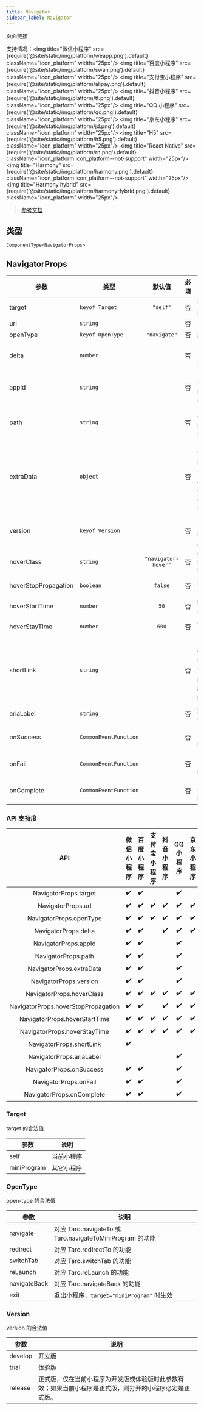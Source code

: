 ```yaml
---
title: Navigator
sidebar_label: Navigator
---
```


页面链接

支持情况：<img title="微信小程序" src={require('@site/static/img/platform/weapp.png').default} className="icon_platform" width="25px"/> <img title="百度小程序" src={require('@site/static/img/platform/swan.png').default} className="icon_platform" width="25px"/> <img title="支付宝小程序" src={require('@site/static/img/platform/alipay.png').default} className="icon_platform" width="25px"/> <img title="抖音小程序" src={require('@site/static/img/platform/tt.png').default} className="icon_platform" width="25px"/> <img title="QQ 小程序" src={require('@site/static/img/platform/qq.png').default} className="icon_platform" width="25px"/> <img title="京东小程序" src={require('@site/static/img/platform/jd.png').default} className="icon_platform" width="25px"/> <img title="H5" src={require('@site/static/img/platform/h5.png').default} className="icon_platform" width="25px"/> <img title="React Native" src={require('@site/static/img/platform/rn.png').default} className="icon_platform icon_platform--not-support" width="25px"/> <img title="Harmony" src={require('@site/static/img/platform/harmony.png').default} className="icon_platform icon_platform--not-support" width="25px"/> <img title="Harmony hybrid" src={require('@site/static/img/platform/harmonyHybrid.png').default} className="icon_platform" width="25px"/>

> [参考文档](https://developers.weixin.qq.com/miniprogram/dev/component/navigator.html)

## 类型

```tsx
ComponentType<NavigatorProps>
```

## NavigatorProps

| 参数 | 类型 | 默认值 | 必填 | 说明 |
| --- | --- | :---: | :---: | --- |
| target | `keyof Target` | `"self"` | 否 | 在哪个目标上发生跳转，默认当前小程序 |
| url | `string` |  | 否 | 当前小程序内的跳转链接 |
| openType | `keyof OpenType` | `"navigate"` | 否 | 跳转方式 |
| delta | `number` |  | 否 | 当 open-type 为 'navigateBack' 时有效，表示回退的层数 |
| appId | `string` |  | 否 | 当 `target="miniProgram"` 时有效，要打开的小程序 appId |
| path | `string` |  | 否 | 当 `target="miniProgram"` 时有效，打开的页面路径，如果为空则打开首页 |
| extraData | `object` |  | 否 | 当 `target="miniProgram"` 时有效，需要传递给目标小程序的数据，目标小程序可在 `App.onLaunch()`，`App.onShow()` 中获取到这份数据. |
| version | `keyof Version` |  | 否 | 当 `target="miniProgram"` 时有效，要打开的小程序版本 |
| hoverClass | `string` | `"navigator-hover"` | 否 | 指定按下去的样式类。当 `hover-class="none"` 时，没有点击态效果 |
| hoverStopPropagation | `boolean` | `false` | 否 | 指定是否阻止本节点的祖先节点出现点击态 |
| hoverStartTime | `number` | `50` | 否 | 按住后多久出现点击态，单位毫秒 |
| hoverStayTime | `number` | `600` | 否 | 手指松开后点击态保留时间，单位毫秒 |
| shortLink | `string` |  | 否 | 当target="miniProgram"时有效，当传递该参数后，可以不传 app-id 和 path。链接可以通过【小程序菜单】->【复制链接】获取。 |
| ariaLabel | `string` |  | 否 | 无障碍访问，（属性）元素的额外描述 |
| onSuccess | `CommonEventFunction` |  | 否 | 当 `target="miniProgram"` 时有效，跳转小程序成功 |
| onFail | `CommonEventFunction` |  | 否 | 当 `target="miniProgram"` 时有效，跳转小程序失败 |
| onComplete | `CommonEventFunction` |  | 否 | 当 `target="miniProgram"` 时有效，跳转小程序完成 |

### API 支持度

| API | 微信小程序 | 百度小程序 | 支付宝小程序 | 抖音小程序 | QQ 小程序 | 京东小程序 | H5 | React Native | Harmony | Harmony hybrid |
| :---: | :---: | :---: | :---: | :---: | :---: | :---: | :---: | :---: | :---: | :---: |
| NavigatorProps.target | ✔️ | ✔️ |  |  | ✔️ |  |  |  |  |  |
| NavigatorProps.url | ✔️ | ✔️ | ✔️ | ✔️ | ✔️ | ✔️ | ✔️ |  |  | ✔️ |
| NavigatorProps.openType | ✔️ | ✔️ | ✔️ | ✔️ | ✔️ | ✔️ | ✔️ |  |  | ✔️ |
| NavigatorProps.delta | ✔️ | ✔️ |  | ✔️ | ✔️ | ✔️ | ✔️ |  |  | ✔️ |
| NavigatorProps.appId | ✔️ | ✔️ |  |  | ✔️ |  |  |  |  |  |
| NavigatorProps.path | ✔️ | ✔️ |  |  | ✔️ |  |  |  |  |  |
| NavigatorProps.extraData | ✔️ | ✔️ |  |  | ✔️ |  |  |  |  |  |
| NavigatorProps.version | ✔️ | ✔️ |  |  | ✔️ |  |  |  |  |  |
| NavigatorProps.hoverClass | ✔️ | ✔️ | ✔️ | ✔️ | ✔️ | ✔️ | ✔️ |  |  | ✔️ |
| NavigatorProps.hoverStopPropagation | ✔️ | ✔️ |  | ✔️ | ✔️ | ✔️ |  |  |  |  |
| NavigatorProps.hoverStartTime | ✔️ | ✔️ | ✔️ | ✔️ | ✔️ | ✔️ |  |  |  |  |
| NavigatorProps.hoverStayTime | ✔️ | ✔️ | ✔️ | ✔️ | ✔️ | ✔️ |  |  |  |  |
| NavigatorProps.shortLink | ✔️ |  |  |  |  |  |  |  |  |  |
| NavigatorProps.ariaLabel |  |  |  |  | ✔️ |  |  |  |  |  |
| NavigatorProps.onSuccess | ✔️ | ✔️ |  |  | ✔️ |  | ✔️ |  |  | ✔️ |
| NavigatorProps.onFail | ✔️ | ✔️ |  |  | ✔️ |  | ✔️ |  |  | ✔️ |
| NavigatorProps.onComplete | ✔️ | ✔️ |  |  | ✔️ |  | ✔️ |  |  | ✔️ |

### Target

target 的合法值

| 参数 | 说明 |
| --- | --- |
| self | 当前小程序 |
| miniProgram | 其它小程序 |

### OpenType

open-type 的合法值

| 参数 | 说明 |
| --- | --- |
| navigate | 对应 Taro.navigateTo 或 Taro.navigateToMiniProgram 的功能 |
| redirect | 对应 Taro.redirectTo 的功能 |
| switchTab | 对应 Taro.switchTab 的功能 |
| reLaunch | 对应 Taro.reLaunch 的功能 |
| navigateBack | 对应 Taro.navigateBack 的功能 |
| exit | 退出小程序，`target="miniProgram"` 时生效 |

### Version

version 的合法值

| 参数 | 说明 |
| --- | --- |
| develop | 开发版 |
| trial | 体验版 |
| release | 正式版，仅在当前小程序为开发版或体验版时此参数有效；如果当前小程序是正式版，则打开的小程序必定是正式版。 |
